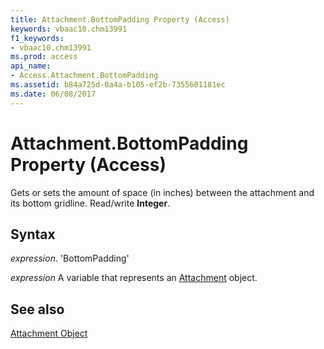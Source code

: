 ```yaml
---
title: Attachment.BottomPadding Property (Access)
keywords: vbaac10.chm13991
f1_keywords:
- vbaac10.chm13991
ms.prod: access
api_name:
- Access.Attachment.BottomPadding
ms.assetid: b84a725d-0a4a-b105-ef2b-7355601181ec
ms.date: 06/08/2017
---
```



# Attachment.BottomPadding Property (Access)

Gets or sets the amount of space (in inches) between the attachment and its bottom gridline. Read/write  **Integer**.


## Syntax

 _expression_. 'BottomPadding'

 _expression_ A variable that represents an [Attachment](./Access.Attachment.md) object.


## See also


[Attachment Object](Access.Attachment.md)

